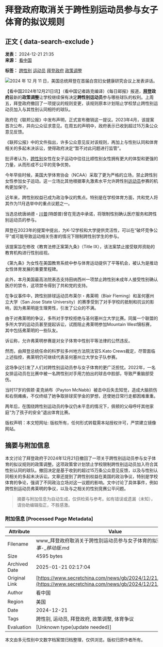 # 拜登政府取消关于跨性别运动员参与女子体育的拟议规则

## 正文 { data-search-exclude }


**发表：** 2024-12-21 21:35  
**来源：** [看中国](https://www.secretchina.com)

**标签：** [跨性别](//search.secretchina.com/news/gb/tag/%E8%B7%A8%E6%80%A7%E5%88%AB) [运动员](//search.secretchina.com/news/gb/tag/%E8%BF%90%E5%8A%A8%E5%91%98) [拜登政府](//search.secretchina.com/news/gb/tag/%E6%8B%9C%E7%99%BB%E6%94%BF%E5%BA%9C) [政策调整](//search.secretchina.com/news/gb/tag/%E6%94%BF%E7%AD%96%E8%B0%83%E6%95%B4)

![2024 年 12 月 11 日，美国总统拜登在首届白宫妇女健康研究会议上发表讲话。](//img6.secretchina.com/pic/2024/12-13/p3580551a528944802-ss.jpg) 

【看中国2024年12月21日讯】（看中国记者路克编译）《每日邮报》报道，**[拜登](https://www.secretchina.com/news/gb/tag/拜登)政府**最新的**政策调整**让学校继续保有决定**跨性别运动员**参与哪些球队的权利。上周五，拜登政府撤回了一项提议的规则变更，该规则原本计划阻止学校禁止跨性别运动员加入与其性别认同相符的球队。

政府在《联邦公报》中发布声明，正式宣布撤销这一提议。2023年4月，该提案首次公布，并向公众征求意见。在周五的声明中，政府表示已收到超过15万条公众意见反馈。

《联邦公报》中的文件指出，许多公众意见反对该规则，再加上与性别认同和体育相关的多起未决诉讼，使得政府决定“暂不对此问题进行监管”。

批评者认为，[跨性别](https://www.secretchina.com/news/gb/tag/跨性别)女性在女子运动中往往比顺性别女性拥有更大的体型和更强的力量，从而形成不公平的竞争优势。

今年早些时候，美国大学体育协会（NCAA）采取了更为严格的立场，禁止跨性别女性参加女子运动。这一立场比其他根据睾丸激素水平允许跨性别[运动员](https://www.secretchina.com/news/gb/tag/运动员)参赛的机构更加保守。

近年来，跨性别权益已成为政治争议的焦点。特别是在学校体育方面，共和党人将其作为11月选举中的重点议题之一。

当选总统唐纳德・[川普](https://www.secretchina.com/news/gb/tag/川普)(特朗普)曾在竞选中承诺，将限制性别确认医疗服务和跨性别运动员的参与。

拜登在2023年的提案中提出，为K-12学校和大学提供灵活性，可以在“破坏竞争公平”或可能导致运动相关伤害的情况下限制跨性别学生的参与。

该提案旨在修改《教育法修正案第九条》（Title IX），该法案禁止接受联邦资助的教育机构进行性别歧视。

《第九条》为女性在美国教育系统中参与体育运动提供了平等机会，被认为是推动女性体育发展的重要里程碑。

此外，本月美国最高法院表态支持田纳西州一项禁止跨性别未成年人接受性别确认医疗的禁令，这项禁令得到了共和党的支持。

在争议事件中，跨性别排球运动员布莱尔・弗莱明（Blair Fleming）和圣何塞州立大学（San Jose State University）的赛季受到了对手学校的抵制和抗议的影响，因为弗莱明是生理男性，引发了公众的不满。

由于对弗莱明的争议，多所对手学校拒绝与圣何塞州立大学比赛。同属一个联盟的多所大学的运动员甚至提起诉讼，试图阻止弗莱明参加Mountain West锦标赛，其中包括弗莱明的一些队友。

诉讼称，允许弗莱明参赛是对女子体育中性别平等法律的公然违反。

然而，由拜登总统任命的科罗拉多州地方法院法官S.Kato Crews裁定，尽管面临上述指控，弗莱明仍可继续代表圣何塞州立大学女子队参赛。

这场争议引发了人们对跨性别运动员参与女子体育的更广泛担忧。2022年，一名女排运动员在比赛中被一名跨性别对手用力拍出的球击中脸部，导致严重脑部受伤。

当时17岁的佩顿·麦克纳布（Payton McNabb）被击中后失去知觉，造成大脑损伤和右侧瘫痪，不仅终结了她争取排球奖学金的梦想，还使她日常行走都困难重重。

两年后，在围绕跨性别运动员的争议仍未平息的情况下，佩顿的父母呼吁其他家庭“为了孩子的安全”退出体育比赛。

版权声明：本文短网址: 版权所有，任何形式转载需本站授权许可，严禁建立镜像网站。
<!-- tcd_original_link https://www.secretchina.com/news/gb/2024/12/21/1074844.html -->


## 摘要与附加信息

<!-- tcd_abstract -->
本文讨论了拜登政府于2024年12月21日撤回了一项关于跨性别运动员参与女子体育的拟议规则的政策调整。这项政策曾计划禁止学校限制跨性别运动员加入符合其性别认同的球队。撤回决定是基于收到的超过15万条公众意见反馈，以及与性别认同相关的多起未决诉讼。文章还提到了跨性别权益在美国的政治争议，特别是学校体育的争论，强调了不同政治立场对这一议题的影响。文中讨论了具体事件，例如跨性别运动员弗莱明的争议，以及与之相关的性别竞赛公平问题。
<!-- tcd_abstract_end -->

> 摘要与附加信息为自动生成，仅供检索与参考。如有错误或遗漏（未知），请协助编辑指正，不胜感激。

### 附加信息 [Processed Page Metadata]

| Attribute       | Value                                  |
|-----------------|----------------------------------------|
| Filename        | www_拜登政府取消关于跨性别运动员参与女子体育的拟议规则_图__-_时事_-__移动版_.md                             |
| Size            | 4595 bytes                           |
| Archived Date   | 2025-01-21 02:17:04                             |
| Original Link   | [https://www.secretchina.com/news/gb/2024/12/21/1074844.html](https://www.secretchina.com/news/gb/2024/12/21/1074844.html)                       |
| Author          | 看中国                               |
| Region          | 美国                               |
| Date            | 2024-12-21                                 |
| Tags            | 跨性别, 运动员, 拜登政府, 政策调整, 体育争议                                 |
| Evaluation            | [Unknown type(update needed)]                                 |
<!-- tcd_table_end -->

本文由多元性别中文数字档案馆归档整理，仅供浏览。版权归原作者所有。
